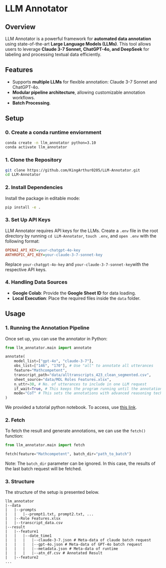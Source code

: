 # LLM Annotator

## Overview
LLM Annotator is a powerful framework for **automated data annotation** using state-of-the-art **Large Language Models (LLMs)**. This tool allows users to leverage **Claude 3-7 Sonnet, ChatGPT-4o, and DeepSeek** for labeling and processing textual data efficiently. 

## Features
- Supports **multiple LLMs** for flexible annotation: Claude 3-7 Sonnet and ChatGPT-4o.
- **Modular pipeline architecture**, allowing customizable annotation workflows.
- **Batch Processing**.

## Setup
### 0. Create a conda runtime enviornment
```bash
conda create -n llm_annotator python=3.10
conda activate llm_annotator
```

### 1. Clone the Repository
```bash
git clone https://github.com/KingArthur0205/LLM-Annotator.git
cd LLM-Annotator
```

### 2. Install Dependencies
Install the package in editable mode:
```bash
pip install -e .
```

### 3. Set Up API Keys
LLM Annotator requires API keys for the LLMs. Create a `.env` file in the root directory by running ```cd LLM-Annotator```, ```touch .env```, and ```open .env``` with the following format:
```ini
OPENAI_API_KEY=your-chatgpt-4o-key
ANTHROPIC_API_KEY=your-claude-3-7-sonnet-key
```
Replace `your-chatgpt-4o-key` and `your-claude-3-7-sonnet-key`with the respective API keys.

### 4. Handling Data Sources
- **Google Colab**: Provide the **Google Sheet ID** for data loading.
- **Local Execution**: Place the required files inside the `data` folder.

## Usage
### 1. Running the Annotation Pipeline
Once set up, you can use the annotator in Python:
```python
from llm_annotator.main import annotate

annotate(
    model_list=["gpt-4o", "claude-3-7"],
    obs_list=["146", "170"], # Use "all" to annotate all utterances
    feature="Mathcompetent",
    transcript_path="data/alltranscripts_423_clean_segmented.csv",
    sheet_source="data/MOL Roles Features.xlsx",
    n_uttr=30, # No. of utterances to include in one LLM request
    if_wait=True, # This keeps the program running until the annotations are generated.
    mode="CoT" # This sets the annotations with advanced reasoning techniques
)
```
We provided a tutorial python notebook. To access, use [this link](https://colab.research.google.com/github/KingArthur0205/LLM-Annotator/blob/main/Annotator_Tutorial%20.ipynb).

### 2. Fetch
To fetch the result and generate annotations, we can use the ```fetch()``` function:
```python
from llm_annotator.main import fetch

fetch(feature="Mathcompetent", batch_dir="path_to_batch")
```
Note: The ```batch_dir``` parameter can be ignored. In this case, the results of the last batch request will be fetched.

### 3. Structure
The structure of the setup is presented below.
```
llm_annotator
|--data
|   |--prompts
|   |   |--prompt1.txt, prompt2.txt, ...
|   |--Role Features.xlsx
|   |--transcript_data.csv
|--result
|   |--feature1
|   |   |--date_time1
|   |   |   |--claude-3-7.json # Meta-data of claude batch request
|   |   |   |--gpt-4o.json # Meta-data of GPT-4o batch request
|   |   |   |--metadata.json # Meta-data of runtime
|   |   |   |--atn_df.csv # Annotated Result
|   |--feature2
...
```
